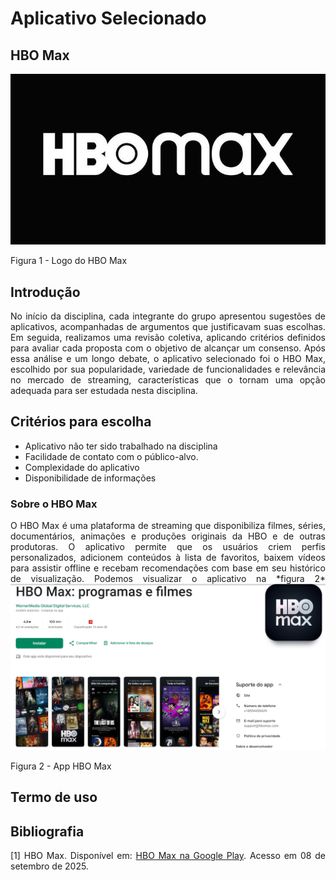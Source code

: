 # Aplicativo Selecionado 

## HBO Max

<img src="../img/logo.jpg">

<p>Figura 1 - Logo do HBO Max</p>

## Introdução

<div style="text-align: justify;"> 
<p>No início da disciplina, cada integrante do grupo apresentou sugestões de aplicativos, acompanhadas de argumentos que justificavam suas escolhas. Em seguida, realizamos uma revisão coletiva, aplicando critérios definidos para avaliar cada proposta com o objetivo de alcançar um consenso. Após essa análise e um longo debate, o aplicativo selecionado foi o HBO Max, escolhido por sua popularidade, variedade de funcionalidades e relevância no mercado de streaming, características que o tornam uma opção adequada para ser estudada nesta disciplina.</p>

## Critérios para escolha
* Aplicativo não ter sido trabalhado na disciplina
* Facilidade de contato com o público-alvo.
* Complexidade do aplicativo
* Disponibilidade de informações

### Sobre o HBO Max

<p>O HBO Max é uma plataforma de streaming que disponibiliza filmes, séries, documentários, animações e produções originais da HBO e de outras produtoras. O aplicativo permite que os usuários criem perfis personalizados, adicionem conteúdos à lista de favoritos, baixem vídeos para assistir offline e recebam recomendações com base em seu histórico de visualização. Podemos visualizar o aplicativo na *figura 2*

<img src="../img/play.google_hbomax.com.jpeg">

<p>Figura 2 - App HBO Max </p>

## Termo de uso



## Bibliografia
[1] HBO Max. Disponível em: [HBO Max na Google Play](https://play.google.com/store/apps/details?id=com.hbo.hbonow&hl=pt_BR&gl=US). Acesso em 08 de setembro de 2025.


